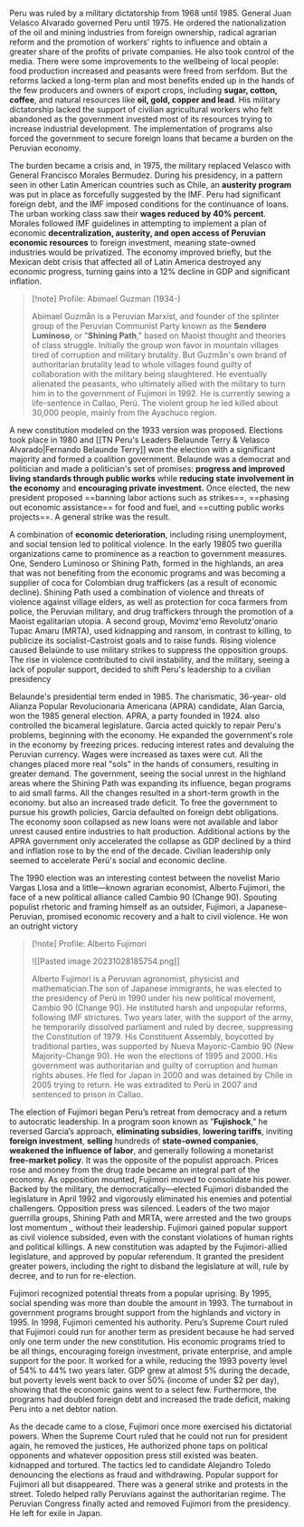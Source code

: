 Peru was ruled by a military dictatorship from 1968 until 1985. General Juan Velasco Alvarado governed Peru until 1975. He ordered the nationalization of the oil and mining industries from foreign ownership, radical agrarian reform and the promotion of workers’ rights to influence and obtain a greater share of the profits of private companies. He also took control of the media. There were some improvements to the wellbeing of local people: food production increased and peasants were freed from serfdom. But the reforms lacked a long-term plan and most benefits ended up in the hands of the few producers and owners of export crops, including **sugar, cotton, coffee**, and natural resources like **oil, gold, copper and lead**. His military dictatorship lacked the support of civilian agricultural workers who felt abandoned as the government invested most of its resources trying to increase industrial development. The implementation of programs also forced the government to secure foreign loans that became a burden on the Peruvian economy.

The burden became a crisis and, in 1975, the military replaced Velasco with General Francisco Morales Bermudez. During his presidency, in a pattern seen in other Latin American countries such as Chile, an **austerity program** was put in place as forcefully suggested by the IMF. Peru had significant foreign debt, and the IMF imposed conditions for the continuance of loans. The urban working class saw their **wages reduced by 40% percent**. Morales followed IMF guidelines in attempting to implement a plan of economic **decentralization, austerity, and open access of Peruvian economic resources** to foreign investment, meaning state-owned industries would be privatized. The economy improved briefly, but the Mexican debt crisis that affected all of Latin America destroyed any economic progress, turning gains into a 12% decline in GDP and significant inflation.

>[!note] Profile: Abimael Guzman (1934-)
>
>Abimael Guzmån is a Peruvian Marxist, and founder of the splinter group of the Peruvian Communist Party known as the **Sendero Luminoso**, or "**Shining Path**," based on Maoist thought and theories of class struggle. Initially the group won favor in mountain villages tired of corruption and military brutality. But Guzmån's own brand of authoritarian brutality lead to whole villages found guilty of collaboration with the military being slaughtered. He eventually alienated the peasants, who ultimately allied with the military to turn him in to the government of Fujimori in 1992. He is currently sewing a life-sentence in Callao, Perü. The violent group he led killed about 30,000 people, mainly from the Ayachuco region.

A new constitution modeled on the 1933 version was proposed. Elections took place in 1980 and [[TN Peru's Leaders Belaunde Terry & Velasco Alvarado|Fernando Belaunde Terry]] won the election with a significant majority and formed a coalition government. Belaunde was a democrat and politician and made a politician's set of promises: **progress and improved living standards through public works** while **reducing state involvement in the economy** and **encouraging private investment.** Once elected, the new president proposed ==banning labor actions such as strikes==, ==phasing out economic assistance== for food and fuel, and ==cutting public works projects==. A general strike was the result. 

A combination of **economic deterioration**, including rising unemployment, and social tension led to political violence. In the early 19805 two guerilla organizations came to prominence as a reaction to government measures. One, Sendero Luminoso or Shining Path, formed in the highlands, an area that was not benefiting from the economic programs and was becoming a supplier of coca for Colombian drug traffickers (as a result of economic decline). Shining Path used a combination of violence and threats of violence against village elders, as well as protection for coca farmers from police, the Peruvian military, and drug traffickers through the promotion of a Maoist egalitarian utopia. A second group, Movimz'emo Revolutz'onario Tupac Amaru (MRTA), used kidnapping and ransom, in contrast to killing, to publicize its socialist-Castroist goals and to raise funds. Rising violence caused Belaünde to use military strikes to suppress the opposition groups. The rise in violence contributed to civil instability, and the military, seeing a lack of popular support, decided to shift Peru's leadership to a civilian presidency

Belaunde's presidential term ended in 1985. The charismatic, 36-year- old Alianza Popular Revolucionaria Americana (APRA) candidate, Alan Garcia, won the 1985 general election. APRA, a party founded in 1924. also controlled the bicameral legislature. Garcia acted quickly to repair Peru's problems, beginning with the economy. He expanded the government's role in the economy by freezing prices. reducing interest rates and devaluing the Peruvian currency. Wages were increased as taxes were cut. All the changes placed more real "sols" in the hands of consumers, resulting in greater demand. The government, seeing the social unrest in the highland areas where the Shining Path was expanding its influence, began programs to aid small farms. All the changes resulted in a short-term growth in the economy. but also an increased trade deficit. To free the government to pursue his growth policies, Garcia defaulted on foreign debt obligations. The economy soon collapsed as new loans were not available and labor unrest caused entire industries to halt production. Additional actions by the APRA government only accelerated the collapse as GDP declined by a third and inflation rose to by the end of the decade. Civilian leadership only seemed to accelerate Perü's social and economic decline.

The 1990 election was an interesting contest between the novelist Mario Vargas Llosa and a little—known agrarian economist, Alberto Fujimori, the face of a new political alliance called Cambio 90 (Change 90). Spouting populist rhetoric and framing himself as an outsider, Fujimori, a Japanese-Peruvian, promised economic recovery and a halt to civil violence. He won an outright victory

>[!note] Profile: Alberto Fujimori
>
>![[Pasted image 20231028185754.png]]
>
>Alberto Fujimori is a Peruvian agronomist, physicist and mathematician.The son of Japanese immigrants, he was elected to the presidency of Perü in 1990 under his new political movement, Cambio 90 (Change 90). He instituted harsh and unpopular reforms, following IMF strictures. Two years later, with the support of the army, he temporarily dissolved parliament and ruled by decree, suppressing the Constitution of 1979. His Constituent Assembly, boycotted by traditional parties, was supported by Nueva Mayoric-Cambio 90 (New Majority-Change 90). He won the elections of 1995 and 2000. His government was authoritarian and guilty of corruption and human rights abuses. He fled for Japan in 2000 and was detained by Chile in 2005 trying to return. He was extradited to Perü in 2007 and sentenced to prison in Callao.

The election of Fujimori began Peru’s retreat from democracy and a return to autocratic leadership. In a program soon known as ”**Fujishock**,” he reversed Garcia’s approach, **eliminating subsidies**, **lowering tariffs**, inviting **foreign investment**, **selling** hundreds of **state-owned companies**, **weakened the influence of labor**, and generally following a monetarist **free-market policy**. It was the opposite of the populist approach. Prices rose and money from the drug trade became an integral part of the economy. As opposition mounted, Fujimori moved to consolidate his power. Backed by the military, the democratically—elected Fujimori disbanded the legislature in April 1992 and vigorously eliminated his enemies and potential challengers. Opposition press was silenced. Leaders of the two major guerrilla groups, Shining Path and MRTA, were arrested and the two groups lost momentum _ without their leadership. Fujimori gained popular support as civil violence subsided,  even with the constant violations of human rights and political killings. A new constitution was adapted by the Fujimori-allied legislature, and approved by popular referendum. It granted the president greater powers, including the right to disband the legislature at will, rule by decree, and to run for re-election. 

Fujimori recognized potential threats from a popular uprising. By 1995, social spending was more than double the amount in 1993. The turnabout in government programs brought support from the highlands and victory in 1995. In 1998, Fujimori cemented his authority. Peru’s Supreme Court ruled that Fujimori could run for another term as president because he had served only one term under the new constitution. His economic programs tried to be all things, encouraging foreign investment, private enterprise, and ample support for the poor. It worked for a while, reducing the 1993 poverty level of 54% to 44% two years later. GDP grew at almost 5% during the decade, but poverty levels went back to over 50% (income of under $2 per day), showing that the economic gains went to a select few. Furthermore, the programs had doubled foreign debt and increased the trade deficit, making Peru into a net debtor nation. 

As the decade came to a close, Fujimori once more exercised his dictatorial powers. When the Supreme Court ruled that he could not run for president again, he removed the justices, He authorized phone taps on political opponents and whatever opposition press still existed was beaten. kidnapped and tortured. The tactics led to candidate Alejandro Toledo denouncing the elections as fraud and withdrawing. Popular support for Fujimori all but disappeared. There was a general strike and protests in the street. Toledo helped rally Peruvians against the authoritarian regime. The Peruvian Congress finally acted and removed Fujimori from the presidency. He left for exile in Japan.
